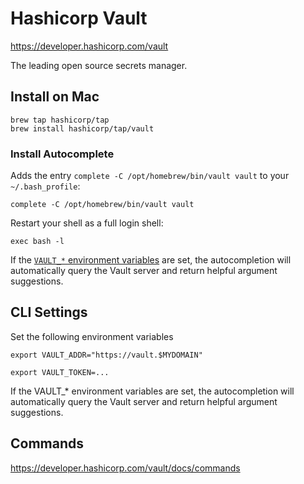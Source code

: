 # Hashicorp Vault

https://developer.hashicorp.com/vault

The leading open source secrets manager.

## Install on Mac

```shell
brew tap hashicorp/tap
brew install hashicorp/tap/vault
```

### Install Autocomplete

Adds the entry `complete -C /opt/homebrew/bin/vault vault` to your `~/.bash_profile`:

```shell
complete -C /opt/homebrew/bin/vault vault
```

Restart your shell as a full login shell:

```shell
exec bash -l
```

If the [`VAULT_*` environment variables](https://developer.hashicorp.com/vault/docs/commands#environment-variables)
are set, the autocompletion will automatically query the Vault server and return helpful argument suggestions.

## CLI Settings

Set the following environment variables

```shell
export VAULT_ADDR="https://vault.$MYDOMAIN"
```

```
export VAULT_TOKEN=...
```


If the VAULT_* environment variables are set, the autocompletion will automatically query the Vault server and return helpful argument suggestions.

## Commands

https://developer.hashicorp.com/vault/docs/commands
